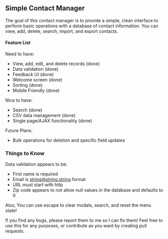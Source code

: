 ## Simple Contact Manager ##

The goal of this contact manager is to provide a simple, clean interface to perform basic operations with a database of contact information. You can view, add, delete, search, import, and export contacts.

#### Feature List ####

Need to have:
- View, add, edit, and delete records (done)
- Data validation (done)
- Feedback UI (done)
- Welcome screen (done)
- Sorting (done)
- Mobile Friendly (done)

Nice to have:
- Search (done)
- CSV data management (done)
- Single page/AJAX functionality (done)

Future Plans:
- Bulk operations for deletion and specific field updates

### Things to Know ###

Data validation appears to be:
-   First name is required
-   Email is string@string.string format
-   URL must start with http
-   Zip code appears to not allow null values in the database and defaults to 0

Also, You can use escape to clear modals, search, and reset the menu state!

If you find any bugs, please report them to me so I can fix them! Feel free to use this for any purposes, or contribute as you want by creating pull requests.
